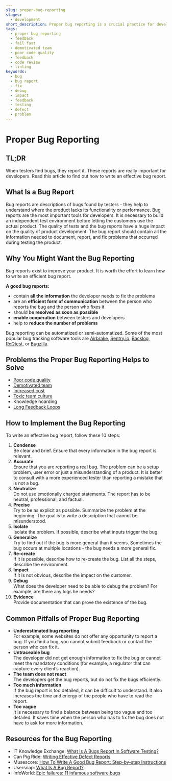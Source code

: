 ```yaml
---
slug: proper-bug-reporting
stages:
  - development
short_description: Proper bug reporting is a crucial practice for development. It helps to understand where the product lacks its functionality or performance. Bug reports are descriptions of bugs found by testers.
tags:
  - proper bug reporting
  - feedback
  - fail fast
  - demotivated team
  - poor code quality
  - feedback
  - code review
  - linting
keywords:
  - bug
  - bug report
  - fix
  - debug
  - impact
  - feedback
  - testing
  - defect
  - problem
---
```


# Proper Bug Reporting

## TL;DR

When testers find bugs, they report it. These reports are really important for developers. Read this article to find out how to write an effective bug report.

## What Is a Bug Report

Bug reports are descriptions of bugs found by testers - they help to understand where the product lacks its functionality or performance. Bug reports are the most important tools for developers. It is necessary to build an independent test environment before letting the customers use the actual product. The quality of tests and the bug reports have a huge impact on the quality of product development. The bug report should contain all the information needed to document, report, and fix problems that occurred during testing the product.

## Why You Might Want the Bug Reporting

Bug reports exist to improve your product. It is worth the effort to learn how to write an efficient bug report.

**A good bug reports:**

- contain **all the information** the developer needs to fix the problems
- are an **efficient form of communication** between the person who reports the bug and the person who fixes it
- should be **resolved as soon as possible**
- **enable cooperation** between testers and developers
- help to **reduce the number of problems**

Bug reporting can be automatized or semi-automatized. Some of the most popular bug tracking software tools are [Airbrake](https://airbrake.io/), [Sentry.io](https://sentry.io/), [Backlog](https://backlog.com/), [ReQtest](https://reqtest.com/), or [Bugzilla](https://www.bugzilla.org/).

## Problems the Proper Bug Reporting Helps to Solve

- [Poor code quality](/problems/poor-code-quality)
- [Demotivated team](/problems/demotivated-team)
- [Increased cost](/problems/increased-cost)
- [Toxic team culture](/problems/toxic-team-culture)
- Knowledge hoarding
- [Long Feedback Loops](/problems/long-feedback-loops)

## How to Implement the Bug Reporting

To write an effective bug report, follow these 10 steps:

1. **Condense**  
   Be clear and brief. Ensure that every information in the bug report is relevant.
2. **Accurate**  
   Ensure that you are reporting a real bug. The problem can be a setup problem, user error or just a misunderstanding of a product. It is better to consult with a more experienced tester than reporting a mistake that is not a bug.
3. **Neutralize**  
   Do not use emotionally charged statements. The report has to be neutral, professional, and factual.
4. **Precise**  
   Try to be as explicit as possible. Summarize the problem at the beginning. The goal is to write a description that cannot be misunderstood.
5. **Isolate**  
   Isolate the problem. If possible, describe what inputs trigger the bug.
6. **Generalize**  
   Try to find out if the bug is more general than it seems. Sometimes the bug occurs at multiple locations - the bug needs a more general fix.
7. **Re-create**  
   If it is possible, describe how to re-create the bug. List all the steps, describe the environment.
8. **Impact**  
   If it is not obvious, describe the impact on the customer.
9. **Debug**  
   What does the developer need to be able to debug the problem? For example, are there any logs he needs?
10. **Evidence**  
    Provide documentation that can prove the existence of the bug.

## Common Pitfalls of Proper Bug Reporting

- **Underestimated bug reporting**  
  For example, some websites do not offer any opportunity to report a bug. If you find a bug, you cannot submit feedback or contact the person who can fix it.
- **Untraceable bug**  
  The developer did not get enough information to fix the bug or cannot meet the mandatory conditions (for example, a regulator that can capture every client’s reaction).
- **The team does not react**  
  The developers get the bug reports, but do not fix the bugs efficiently.
- **Too much information**  
  If the bug report is too detailed, it can be difficult to understand. It also increases the time and energy of the people who have to read the report.
- **Too vague**  
  It is necessary to find a balance between being too vague and too detailed. It saves time when the person who has to fix the bug does not have to ask for more information.

## Resources for the Bug Reporting

- IT Knowledge Exchange: [What Is A Bugs Report In Software Testing?](https://itknowledgeexchange.techtarget.com/quality-assurance/what-is-a-bugs-report-in-software-testing/)
- Can Pig Ride: [Writing Effective Defect Reports](http://canpigride.blogspot.com/)
- Musescore: [How To Write A Good Bug Report: Step-by-step Instructions](https://musescore.org/cs/handbook/developers-handbook/getting-started/how-write-good-bug-report-step-step-instructions)
- Usersnap: [What Is A Bug Report?](https://usersnap.com/blog/what-is-a-bug-report/)
- InfoWorld: [Epic failures: 11 infamous software bugs](https://www.infoworld.com/article/2625972/epic-failures--11-infamous-software-bugs.html)

